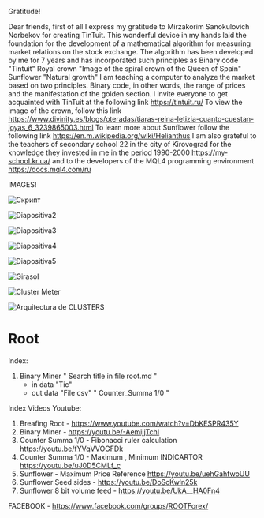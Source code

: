 Gratitude!

Dear friends, first of all I express my gratitude to Mirzakorim Sanokulovich Norbekov for creating TinTuit. This wonderful device in my hands laid the foundation for the development of a mathematical algorithm for measuring market relations on the stock exchange. The algorithm has been developed by me for 7 years and has incorporated such principles as Binary code "Tintuit"
Royal crown "Image of the spiral crown of the Queen of Spain"
Sunflower "Natural growth"
I am teaching a computer to analyze the market based on two principles. Binary code, in other words, the range of prices and the manifestation of the golden section.
I invite everyone to get acquainted with TinTuit at the following link https://tintuit.ru/
To view the image of the crown, follow this link https://www.divinity.es/blogs/oteradas/tiaras-reina-letizia-cuanto-cuestan-joyas_6_3239865003.html
To learn more about Sunflower follow the following link https://en.m.wikipedia.org/wiki/Helianthus
I am also grateful to the teachers of secondary school 22 in the city of Kirovograd for the knowledge they invested in me in the period 1990-2000 https://my-school.kr.ua/ 
and to the developers of the MQL4 programming environment https://docs.mql4.com/ru

IMAGES!

![Скрипт](https://user-images.githubusercontent.com/60549361/129349476-c919b3b2-c0fe-4e92-97c5-38d0d4cf09dd.png)

![Diapositiva2](https://user-images.githubusercontent.com/60549361/129445484-539e4546-01a4-4bff-a6d6-151183d7f889.PNG)

![Diapositiva3](https://user-images.githubusercontent.com/60549361/129445492-dc37d052-27e8-4716-a667-e9a0995a08da.PNG)

![Diapositiva4](https://user-images.githubusercontent.com/60549361/129449236-15c19d53-33e5-432c-ad43-ae800e9a45ba.PNG)

![Diapositiva5](https://user-images.githubusercontent.com/60549361/129449239-76c48525-39dd-453d-8852-926ea16a4d9b.PNG)

![Girasol](https://user-images.githubusercontent.com/60549361/158072512-a1919ef1-3226-4fb2-8e0a-56c2d1466b35.png)


![Cluster Meter](https://github.com/Yevheniy83/Root/assets/60549361/c5bea2f2-5a1b-4946-960c-ae29c4643aee)


![Arquitectura de CLUSTERS](https://github.com/Yevheniy83/Root/assets/60549361/08d66941-5cc0-4cc5-a00f-f74abe19009d)


# Root

Index:
1. Binary Miner " Search title in file root.md "
   * in data "Tic"
   * out data "File csv" " Counter_Summa 1/0 "

Index Videos Youtube:
1. Breafing Root - https://www.youtube.com/watch?v=DbKESPR435Y 
2. Binary Miner - https://youtu.be/-AemijjTchI
3. Counter Summa 1/0 - Fibonacci ruler calculation https://youtu.be/fYVqVVOGFDk
4. Counter Summa 1/0 - Maximum , Minimum INDICARTOR https://youtu.be/uJ0D5CMLf_c
5. Sunflower - Maximum Price Reference https://youtu.be/uehGahfwoUU
6. Sunflower Seed sides - https://youtu.be/DoScKwln25k
7. Sunflower 8 bit volume feed - https://youtu.be/UkA__HA0Fn4

FACEBOOK - https://www.facebook.com/groups/ROOTForex/
